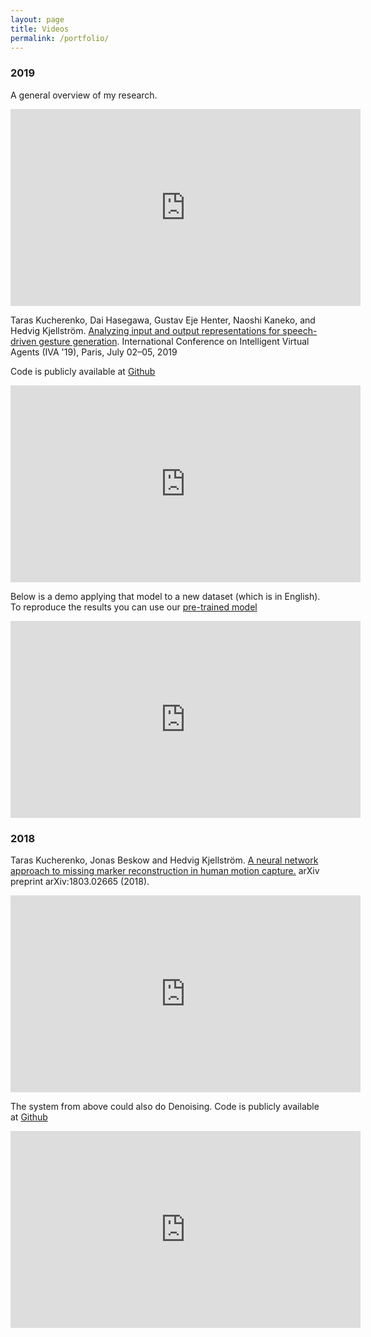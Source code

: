 ```yaml
---
layout: page
title: Videos
permalink: /portfolio/
---
```


### 2019

A general overview of my research.
<iframe width="560" height="315" src="https://www.youtube.com/embed/AS5VorjTwcg" frameborder="0" allow="accelerometer; autoplay; encrypted-media; gyroscope; picture-in-picture" allowfullscreen></iframe>

Taras  Kucherenko,  Dai  Hasegawa, Gustav  Eje  Henter, Naoshi  Kaneko, and Hedvig Kjellström. 
[Analyzing input and output representations for speech-driven gesture generation](https://www.researchgate.net/publication/331645229_Analyzing_Input_and_Output_Representations_for_Speech-Driven_Gesture_Generation).
International Conference on Intelligent Virtual Agents (IVA '19), Paris, July 02–05, 2019

Code is publicly available at [Github](https://github.com/GestureGeneration/Speech_driven_gesture_generation_with_autoencoder)

<iframe width="560" height="315" src="https://www.youtube.com/embed/Iv7UBe92zrw" frameborder="0" allow="accelerometer; autoplay; encrypted-media; gyroscope; picture-in-picture" allowfullscreen></iframe>

Below is a demo applying that model to a new dataset (which is in English).
To reproduce the results you can use our [pre-trained model](https://github.com/Svito-zar/speech-driven-hand-gesture-generation-demo)

<iframe width="560" height="315" src="https://youtube.com/embed/tQLVyTVtsSU" frameborder="0" allow="accelerometer; autoplay; encrypted-media; gyroscope; picture-in-picture" allowfullscreen></iframe>

### 2018

Taras  Kucherenko, Jonas Beskow and Hedvig Kjellström. 
[A neural network approach to missing marker reconstruction in human motion capture.](https://arxiv.org/abs/1803.02665)
arXiv preprint arXiv:1803.02665 (2018).

<iframe width="560" height="315" src="https://www.youtube.com/embed/mi75gzEhbHI" frameborder="0" allow="accelerometer; autoplay; encrypted-media; gyroscope; picture-in-picture" allowfullscreen></iframe>

The system from above could also do Denoising.
Code is publicly available at [Github](https://github.com/Svito-zar/NN-for-Missing-Marker-Reconstruction)

<iframe width="560" height="315" src="https://www.youtube.com/embed/MFdFqxCNhN0" frameborder="0" allow="accelerometer; autoplay; encrypted-media; gyroscope; picture-in-picture" allowfullscreen></iframe>



